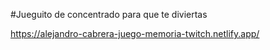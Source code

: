 #Jueguito de concentrado para que te diviertas



https://alejandro-cabrera-juego-memoria-twitch.netlify.app/
